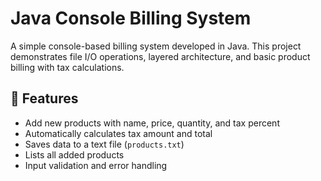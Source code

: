 # Java Console Billing System

A simple console-based billing system developed in Java. This project demonstrates file I/O operations, layered architecture, and basic product billing with tax calculations.

## 🧾 Features

- Add new products with name, price, quantity, and tax percent
- Automatically calculates tax amount and total
- Saves data to a text file (`products.txt`)
- Lists all added products
- Input validation and error handling


